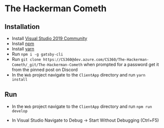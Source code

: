 ﻿# The Hackerman Cometh
## Installation
* Install [Visual Studio 2019 Community](https://visualstudio.microsoft.com/vs/)
* Install [npm](https://www.npmjs.com/get-npm)
* Install [yarn](https://classic.yarnpkg.com/en/docs/install/#windows-stable)
* Run `npm i -g gatsby-cli`
* Run `git clone https://CS360@dev.azure.com/CS360/The-Hackerman-Cometh/_git/The-Hackerman-Cometh` when prompted for a password get it from the pinned post on Discord
* In the `Web` project navigate to the `ClientApp` directory and run `yarn install`

## Run

* In the `Web` project navigate to the `ClientApp` directory and run `npm run develop`

* In Visual Studio Navigate to Debug -> Start Without Debugging (Ctrl+F5)
